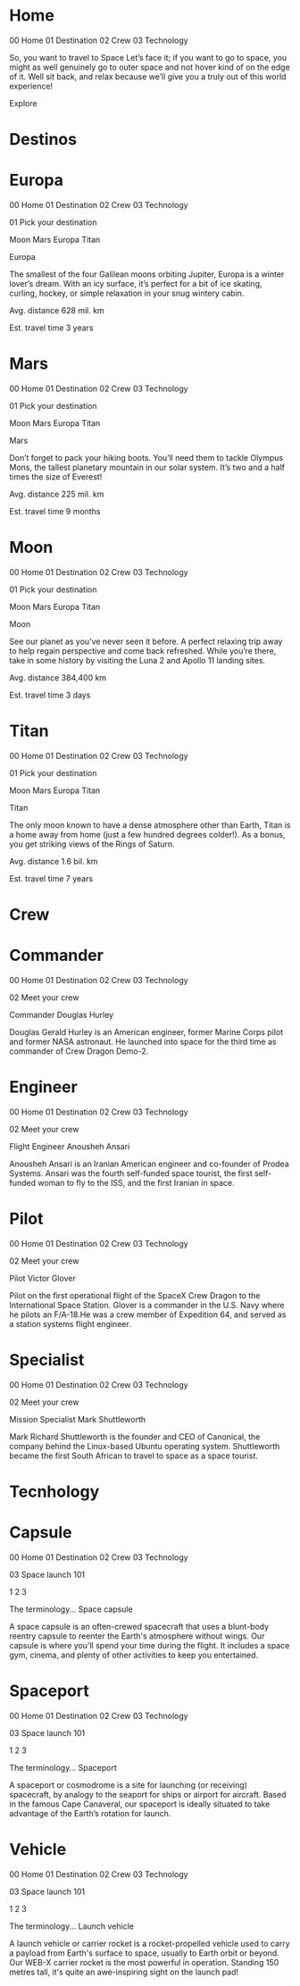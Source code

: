 # Home

00 Home
01 Destination
02 Crew
03 Technology

So, you want to travel to
Space
Let’s face it; if you want to go to space, you might as well genuinely go to
outer space and not hover kind of on the edge of it. Well sit back, and relax
because we’ll give you a truly out of this world experience!

Explore

# Destinos

# Europa

00 Home
01 Destination
02 Crew
03 Technology

01 Pick your destination

Moon
Mars
Europa
Titan

Europa

The smallest of the four Galilean moons orbiting Jupiter, Europa is a
winter lover’s dream. With an icy surface, it’s perfect for a bit of
ice skating, curling, hockey, or simple relaxation in your snug
wintery cabin.

Avg. distance
628 mil. km

Est. travel time
3 years

# Mars

00 Home
01 Destination
02 Crew
03 Technology

01 Pick your destination

Moon
Mars
Europa
Titan

Mars

Don’t forget to pack your hiking boots. You’ll need them to tackle Olympus Mons,
the tallest planetary mountain in our solar system. It’s two and a half times
the size of Everest!

Avg. distance
225 mil. km

Est. travel time
9 months

# Moon

00 Home
01 Destination
02 Crew
03 Technology

01 Pick your destination

Moon
Mars
Europa
Titan

Moon

See our planet as you’ve never seen it before. A perfect relaxing trip away to help
regain perspective and come back refreshed. While you’re there, take in some history
by visiting the Luna 2 and Apollo 11 landing sites.

Avg. distance
384,400 km

Est. travel time
3 days

# Titan

00 Home
01 Destination
02 Crew
03 Technology

01 Pick your destination

Moon
Mars
Europa
Titan

Titan

The only moon known to have a dense atmosphere other than Earth, Titan
is a home away from home (just a few hundred degrees colder!). As a
bonus, you get striking views of the Rings of Saturn.

Avg. distance
1.6 bil. km

Est. travel time
7 years

# Crew

# Commander

00 Home
01 Destination
02 Crew
03 Technology

02 Meet your crew

Commander
Douglas Hurley

Douglas Gerald Hurley is an American engineer, former Marine Corps pilot
and former NASA astronaut. He launched into space for the third time as
commander of Crew Dragon Demo-2.

# Engineer

00 Home
01 Destination
02 Crew
03 Technology

02 Meet your crew

Flight Engineer
Anousheh Ansari

Anousheh Ansari is an Iranian American engineer and co-founder of Prodea Systems.
Ansari was the fourth self-funded space tourist, the first self-funded woman to
fly to the ISS, and the first Iranian in space.

# Pilot

00 Home
01 Destination
02 Crew
03 Technology

02 Meet your crew

Pilot
Victor Glover

Pilot on the first operational flight of the SpaceX Crew Dragon to the
International Space Station. Glover is a commander in the U.S. Navy where
he pilots an F/A-18.He was a crew member of Expedition 64, and served as a
station systems flight engineer.

# Specialist

00 Home
01 Destination
02 Crew
03 Technology

02 Meet your crew

Mission Specialist
Mark Shuttleworth

Mark Richard Shuttleworth is the founder and CEO of Canonical, the company behind
the Linux-based Ubuntu operating system. Shuttleworth became the first South
African to travel to space as a space tourist.

# Tecnhology

# Capsule

00 Home
01 Destination
02 Crew
03 Technology

03 Space launch 101

1
2
3

The terminology...
Space capsule

A space capsule is an often-crewed spacecraft that uses a blunt-body reentry
capsule to reenter the Earth's atmosphere without wings. Our capsule is where
you'll spend your time during the flight. It includes a space gym, cinema,
and plenty of other activities to keep you entertained.

# Spaceport

00 Home
01 Destination
02 Crew
03 Technology

03 Space launch 101

1
2
3

The terminology...
Spaceport

A spaceport or cosmodrome is a site for launching (or receiving) spacecraft,
by analogy to the seaport for ships or airport for aircraft. Based in the
famous Cape Canaveral, our spaceport is ideally situated to take advantage
of the Earth’s rotation for launch.

# Vehicle

00 Home
01 Destination
02 Crew
03 Technology

03 Space launch 101

1
2
3

The terminology...
Launch vehicle

A launch vehicle or carrier rocket is a rocket-propelled vehicle used to carry a
payload from Earth's surface to space, usually to Earth orbit or beyond. Our
WEB-X carrier rocket is the most powerful in operation. Standing 150 metres tall,
it's quite an awe-inspiring sight on the launch pad!

